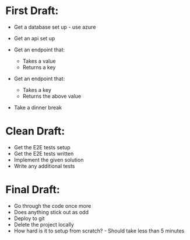 # First Draft:
* Get a database set up - use azure
* Get an api set up
* Get an endpoint that:
    * Takes a value
    * Returns a key
* Get an endpoint that:
    * Takes a key
    * Returns the above value

* Take a dinner break

# Clean Draft:
* Get the E2E tests setup
* Get the E2E tests written
* Implement the given solution
* Write any additional tests

# Final Draft:
* Go through the code once more
* Does anything stick out as odd
* Deploy to git
* Delete the project locally
* How hard is it to setup from scratch? - Should take less than 5 minutes
